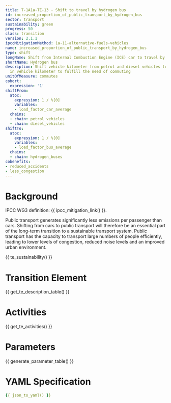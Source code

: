 ```yaml
---
title: T-1A1a-TE-13 - Shift to travel by hydrogen bus
id: increased_proportion_of_public_transport_by_hydrogen_bus
sector: transport
sustainability: green
progress: 50
class: transition
version: 2.1.1
ipccMitigationMethod: 1a-11-alternative-fuels-vehicles
name: increased_proportion_of_public_transport_by_hydrogen_bus
type: shift
longName: Shift from Internal Combustion Engine (ICE) car to travel by hydrogen bus.
shortName: Hydrogen bus
description: Shift vehicle kilometer from petrol and diesel vehicles to hydrogen buses
  in vehicle kilometer to fulfill the need of commuting
unitOfMeasure: commutes
cohort:
  expression: '1'
shiftFrom:
  atoc:
    expression: 1 / %[0]
    variables:
    - load_factor_car_average
  chains:
  - chain: petrol_vehicles
  - chain: diesel_vehicles
shiftTo:
  atoc:
    expression: 1 / %[0]
    variables:
    - load_factor_bus_average
  chains:
  - chain: hydrogen_buses
cobenefits:
- reduced_accidents
- less_congestion
---
```

#  Background

IPCC WG3 definition: {{ ipcc_mitigation_link() }}.

Public transport generates significantly less emissions per passenger than cars. Shifting from cars to public transport will therefore be an essential part of the long-term transition to a sustainable transport system. Public transport has the capacity to transport large numbers of people efficiently, leading to lower levels of congestion, reduced noise levels and an improved urban environment.

{{ te_sustainability() }}

# Transition Element

{{ get_te_description_table() }}



# Activities

{{ get_te_activities() }}


# Parameters

{{ generate_parameter_table() }}


# YAML Specification

```yaml
{{ json_to_yaml() }}
```
